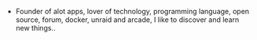 - Founder of alot apps, lover of technology, programming language, open source, forum, docker, unraid and arcade, I like to discover and learn new things..
  <br>















































































































































































































































































































































































































































































































